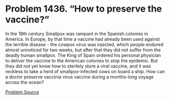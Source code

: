# Problem 1436. “How to preserve the vaccine?”

In the 18th century Smallpox was rampant in the Spanish colonies in America. In Europe, by that time a vaccine had already been used against the terrible disease - the cowpox virus was injected, which people endured almost unnoticed for two weeks, but after that they did not suffer from the deadly human smallpox. The King of Spain ordered his personal physician to deliver the vaccine to the American colonies to stop the epidemic. But they did not yet know how to sterilely store a viral vaccine, and it was reckless to take a herd of smallpox-infected cows on board a ship. How can a doctor preserve vaccinia virus vaccine during a months-long voyage across the ocean?

[Problem Source](https://www.trizland.ru/tasks/6205/)